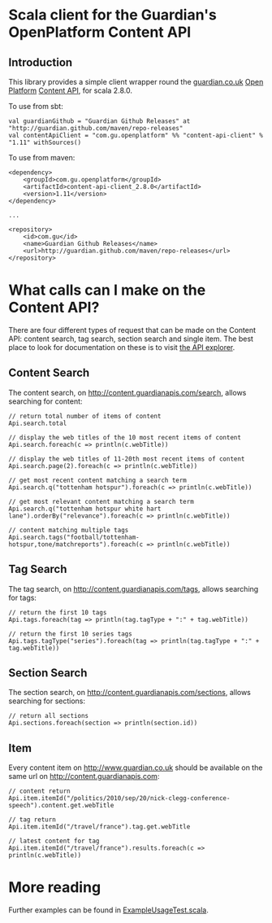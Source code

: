 Scala client for the Guardian's OpenPlatform Content API
========================================================

Introduction
------------

This library provides a simple client wrapper round the [guardian.co.uk][g.co.uk]
[Open Platform][openplatform] [Content API][api], for scala 2.8.0.

[g.co.uk]: http://guardian.co.uk
[openplatform]: http://www.guardian.co.uk/open-platform
[api]: http://content.guardianapis.com


To use from sbt:

    val guardianGithub = "Guardian Github Releases" at "http://guardian.github.com/maven/repo-releases"
    val contentApiClient = "com.gu.openplatform" %% "content-api-client" % "1.11" withSources()

To use from maven:

    <dependency>
        <groupId>com.gu.openplatform</groupId>
        <artifactId>content-api-client_2.8.0</artifactId>
        <version>1.11</version>
    </dependency>

    ...

    <repository>
        <id>com.gu</id>
        <name>Guardian Github Releases</name>
        <url>http://guardian.github.com/maven/repo-releases</url>
    </repository>

What calls can I make on the Content API?
=========================================

There are four different types of request that can be made on the Content API: content search, tag search,
section search and single item. The best place to look for documentation on these is to visit
[the API explorer](http://explorer.content.guardianapis.com).

Content Search
--------------

The content search, on http://content.guardianapis.com/search, allows searching for content:

    // return total number of items of content
    Api.search.total

    // display the web titles of the 10 most recent items of content
    Api.search.foreach(c => println(c.webTitle))

    // display the web titles of 11-20th most recent items of content
    Api.search.page(2).foreach(c => println(c.webTitle))

    // get most recent content matching a search term
    Api.search.q("tottenham hotspur").foreach(c => println(c.webTitle))

    // get most relevant content matching a search term
    Api.search.q("tottenham hotspur white hart lane").orderBy("relevance").foreach(c => println(c.webTitle))

    // content matching multiple tags
    Api.search.tags("football/tottenham-hotspur,tone/matchreports").foreach(c => println(c.webTitle))

Tag Search
----------

The tag search, on http://content.guardianapis.com/tags, allows searching for tags:

    // return the first 10 tags
    Api.tags.foreach(tag => println(tag.tagType + ":" + tag.webTitle))

    // return the first 10 series tags
    Api.tags.tagType("series").foreach(tag => println(tag.tagType + ":" + tag.webTitle))

Section Search
--------------

The section search, on http://content.guardianapis.com/sections, allows searching for sections:

    // return all sections
    Api.sections.foreach(section => println(section.id))

Item
----

Every content item on http://www.guardian.co.uk should be available on the same url on
http://content.guardianapis.com:

    // content return
    Api.item.itemId("/politics/2010/sep/20/nick-clegg-conference-speech").content.get.webTitle

    // tag return
    Api.item.itemId("/travel/france").tag.get.webTitle

    // latest content for tag
    Api.item.itemId("/travel/france").results.foreach(c => println(c.webTitle))


More reading
============

Further examples can be found in [ExampleUsageTest.scala](open-platform-content-api-scala-client/src/test/scala/ExampleUsageTest.scala).

